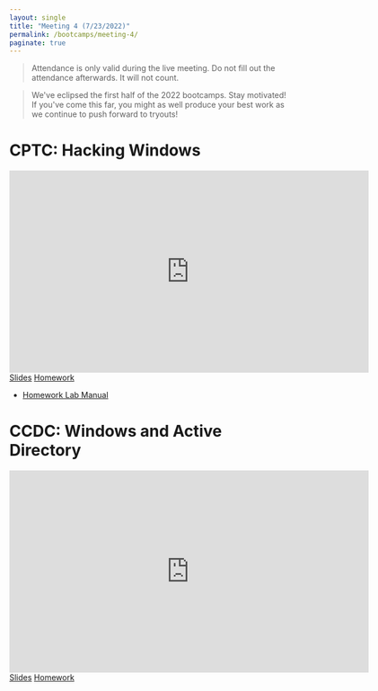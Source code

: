```yaml
---
layout: single
title: "Meeting 4 (7/23/2022)"
permalink: /bootcamps/meeting-4/
paginate: true
---
```

> Attendance is only valid during the live meeting. Do not fill out the attendance afterwards. It will not count. 

> We've eclipsed the first half of the 2022 bootcamps. Stay motivated! If you've come this far, you might as well produce your best work as we continue to push forward to tryouts!

# CPTC: Hacking Windows
<iframe width="640" height="360" src="https://www.youtube-nocookie.com/embed/634qGtuj7Hs?controls=0" frameborder="0" title="CPTC Video" allowfullcreen></iframe>
<br>
<a href="/bootcamps/slides/cptc-meeting-4.pdf" class="btn btn--danger btn--large"><span>Slides</span></a>
<a href="/bootcamps/homework/2022-CPTC-Bootcamp-HW4.pdf" class="btn btn--danger btn--large"><span>Homework</span></a>

- [Homework Lab Manual](https://docs.google.com/document/d/1lZMSbzmHogJx3tsNlLJo6DxeKTcPxplhaJ7OpiZszz8/edit?usp=sharing)

# CCDC: Windows and Active Directory
<iframe width="640" height="360" src="https://www.youtube-nocookie.com/embed/W0VWWc8_nlI?controls=0" frameborder="0" title="CCDC Video" allowfullcreen></iframe>
<br>
<a href="/bootcamps/slides/ccdc-meeting-4.pdf" class="btn btn--info btn--large"><span>Slides</span></a>
<a href="/bootcamps/homework/2022-CCDC-Bootcamp-HW4.pdf" class="btn btn--info btn--large"><span>Homework</span></a>